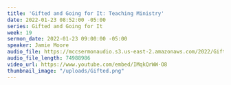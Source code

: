 ```yaml
---
title: 'Gifted and Going for It: Teaching Ministry'
date: 2022-01-23 08:52:00 -05:00
series: Gifted and Going for It
week: 19
sermon_date: 2022-01-23 09:00:00 -05:00
speaker: Jamie Moore
audio_file: https://mccsermonaudio.s3.us-east-2.amazonaws.com/2022/Gift+2/Week+19+Gifted.mp3
audio_file_length: 74988986
video_url: https://www.youtube.com/embed/IMqkQrWW-O8
thumbnail_image: "/uploads/Gifted.png"
---
```



